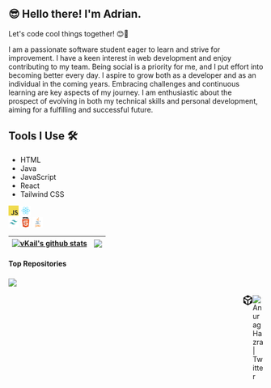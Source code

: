  ## 😎 Hello there! I'm Adrian. 
  Let's code cool things together! 😊🚀
<br />

I am a passionate software student eager to learn and strive for improvement. I have a keen interest in web development and enjoy contributing to my team. Being social is a priority for me, and I put effort into becoming better every day. I aspire to grow both as a developer and as an individual in the coming years. Embracing challenges and continuous learning are key aspects of my journey. I am enthusiastic about the prospect of evolving in both my technical skills and personal development, aiming for a fulfilling and successful future.


## Tools I Use 🛠️

- HTML
- Java
- JavaScript
- React
- Tailwind CSS

<code><img height="20" alt="javascript" src="https://raw.githubusercontent.com/github/explore/80688e429a7d4ef2fca1e82350fe8e3517d3494d/topics/javascript/javascript.png"></code>
<code><img height="20" alt="react" src="https://raw.githubusercontent.com/github/explore/80688e429a7d4ef2fca1e82350fe8e3517d3494d/topics/react/react.png"></code>  
<code><img height="20" alt="tailwindcss" src="https://raw.githubusercontent.com/github/explore/main/topics/tailwind/tailwind.png"></code>
<code><img height="20" alt="html" src="https://raw.githubusercontent.com/github/explore/main/topics/html/html.png"></code>
<code><img height="20" alt="java" src="https://raw.githubusercontent.com/github/explore/main/topics/java/java.png"></code>


| <a href="https://github.com/vKail/github-readme-stats"><img align="center" src="https://github-readme-stats.vercel.app/api?username=vKail&show_icons=true&include_all_commits=true&theme=buefy&hide_border=true" alt="vKail's github stats" /></a> | <a href="https://github.com/vKail/github-readme-stats"><img align="center" src="https://github-readme-stats.vercel.app/api/top-langs/?username=vKail&layout=compact&theme=buefy&hide_border=true" /></a> |
| ------------- | ------------- |

#### Top Repositories


</a>
<a href="https://github.com/vKail/vKail.github.io">
  <img align="center" src="https://github-readme-stats.vercel.app/api/pin/?username=vKail&repo=restaurant-app&theme=buefy" />
</a>

<br />
<br />

<a href="https://twitter.com/anuraghazru">
  <img align="right" alt="Anurag Hazra | Twitter" width="21px" src="https://raw.githubusercontent.com/anuraghazra/anuraghazra/master/assets/twitter.svg" />
</a>
<a href="https://codesandbox.io/u/anuraghazra">
  <img align="right" alt="Anurag Hazra | CodeSandbox" width="20px" src="https://raw.githubusercontent.com/anuraghazra/anuraghazra/master/assets/codesandbox.svg" />
</a>
